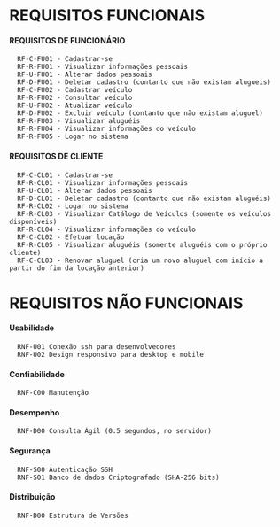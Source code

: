 # REQUISITOS FUNCIONAIS
#### REQUISITOS DE FUNCIONÁRIO
      RF-C-FU01 - Cadastrar-se
      RF-R-FU01 - Visualizar informações pessoais
      RF-U-FU01 - Alterar dados pessoais
      RF-D-FU01 - Deletar cadastro (contanto que não existam alugueis)
      RF-C-FU02 - Cadastrar veículo
      RF-R-FU02 - Consultar veículo
      RF-U-FU02 - Atualizar veículo
      RF-D-FU02 - Excluir veículo (contanto que não existam aluguel)
      RF-R-FU03 - Visualizar aluguéis
      RF-R-FU04 - Visualizar informações do veículo
      RF-R-FU05 - Logar no sistema
      
 #### REQUISITOS DE CLIENTE
      RF-C-CL01 - Cadastrar-se
      RF-R-CL01 - Visualizar informações pessoais
      RF-U-CL01 - Alterar dados pessoais
      RF-D-CL01 - Deletar cadastro (contanto que não existam aluguéis)
      RF-R-CL02 - Logar no sistema
      RF-R-CL03 - Visualizar Catálogo de Veículos (somente os veículos disponíveis)
      RF-R-CL04 - Visualizar informações do veículo
      RF-C-CL02 - Efetuar locação
      RF-R-CL05 - Visualizar aluguéis (somente aluguéis com o próprio cliente)
      RF-C-CL03 - Renovar aluguel (cria um novo aluguel com início a partir do fim da locação anterior)

# REQUISITOS NÃO FUNCIONAIS

#### Usabilidade
      RNF-U01 Conexão ssh para desenvolvedores
      RNF-U02 Design responsivo para desktop e mobile
      
#### Confiabilidade
      RNF-C00 Manutenção

#### Desempenho
      RNF-D00 Consulta Ágil (0.5 segundos, no servidor)

#### Segurança
      RNF-S00 Autenticação SSH
      RNF-S01 Banco de dados Criptografado (SHA-256 bits)
      
#### Distribuição
      RNF-D00 Estrutura de Versões
